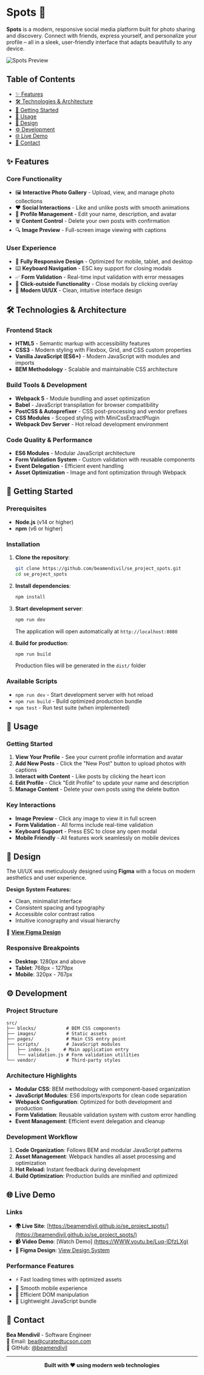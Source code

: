 # Spots 📸

**Spots** is a modern, responsive social media platform built for photo sharing and discovery. Connect with friends, express yourself, and personalize your profile – all in a sleek, user-friendly interface that adapts beautifully to any device.

![Spots Preview](./src/images/Spots1.png)

## Table of Contents

- [✨ Features](#-features)
- [🛠️ Technologies & Architecture](#️-technologies--architecture)
- [🚀 Getting Started](#-getting-started)
- [📱 Usage](#-usage)
- [🎨 Design](#-design)
- [⚙️ Development](#️-development)
- [🌐 Live Demo](#-live-demo)
- [📧 Contact](#-contact)

## ✨ Features

### Core Functionality

- 🖼️ **Interactive Photo Gallery** - Upload, view, and manage photo collections
- ❤️ **Social Interactions** - Like and unlike posts with smooth animations
- 👤 **Profile Management** - Edit your name, description, and avatar
- 🗑️ **Content Control** - Delete your own posts with confirmation
- 🔍 **Image Preview** - Full-screen image viewing with captions

### User Experience

- 📱 **Fully Responsive Design** - Optimized for mobile, tablet, and desktop
- ⌨️ **Keyboard Navigation** - ESC key support for closing modals
- ✅ **Form Validation** - Real-time input validation with error messages
- 🎯 **Click-outside Functionality** - Close modals by clicking overlay
- 🎨 **Modern UI/UX** - Clean, intuitive interface design

## 🛠️ Technologies & Architecture

### Frontend Stack

- **HTML5** - Semantic markup with accessibility features
- **CSS3** - Modern styling with Flexbox, Grid, and CSS custom properties
- **Vanilla JavaScript (ES6+)** - Modern JavaScript with modules and imports
- **BEM Methodology** - Scalable and maintainable CSS architecture

### Build Tools & Development

- **Webpack 5** - Module bundling and asset optimization
- **Babel** - JavaScript transpilation for browser compatibility
- **PostCSS & Autoprefixer** - CSS post-processing and vendor prefixes
- **CSS Modules** - Scoped styling with MiniCssExtractPlugin
- **Webpack Dev Server** - Hot reload development environment

### Code Quality & Performance

- **ES6 Modules** - Modular JavaScript architecture
- **Form Validation System** - Custom validation with reusable components
- **Event Delegation** - Efficient event handling
- **Asset Optimization** - Image and font optimization through Webpack

## 🚀 Getting Started

### Prerequisites

- **Node.js** (v14 or higher)
- **npm** (v6 or higher)

### Installation

1. **Clone the repository**:

   ```bash
   git clone https://github.com/beamendivil/se_project_spots.git
   cd se_project_spots
   ```

2. **Install dependencies**:

   ```bash
   npm install
   ```

3. **Start development server**:

   ```bash
   npm run dev
   ```

   The application will open automatically at `http://localhost:8080`

4. **Build for production**:
   ```bash
   npm run build
   ```
   Production files will be generated in the `dist/` folder

### Available Scripts

- `npm run dev` - Start development server with hot reload
- `npm run build` - Build optimized production bundle
- `npm test` - Run test suite (when implemented)

## 📱 Usage

### Getting Started

1. **View Your Profile** - See your current profile information and avatar
2. **Add New Posts** - Click the "New Post" button to upload photos with captions
3. **Interact with Content** - Like posts by clicking the heart icon
4. **Edit Profile** - Click "Edit Profile" to update your name and description
5. **Manage Content** - Delete your own posts using the delete button

### Key Interactions

- **Image Preview** - Click any image to view it in full screen
- **Form Validation** - All forms include real-time validation
- **Keyboard Support** - Press ESC to close any open modal
- **Mobile Friendly** - All features work seamlessly on mobile devices

## 🎨 Design

The UI/UX was meticulously designed using **Figma** with a focus on modern aesthetics and user experience.

**Design System Features:**

- Clean, minimalist interface
- Consistent spacing and typography
- Accessible color contrast ratios
- Intuitive iconography and visual hierarchy

🔗 **[View Figma Design](https://www.figma.com/file/BBNm2bC3lj8QQMHlnqRsga/Sprint-3-Project-%E2%80%94-Spots?type=design&node-id=2%3A60&mode=design&t=afgNFybdorZO6cQo-1)**

### Responsive Breakpoints

- **Desktop**: 1280px and above
- **Tablet**: 768px - 1279px
- **Mobile**: 320px - 767px


## ⚙️ Development

### Project Structure

```
src/
├── blocks/           # BEM CSS components
├── images/           # Static assets
├── pages/            # Main CSS entry point
├── scripts/          # JavaScript modules
│   ├── index.js     # Main application entry
│   └── validation.js # Form validation utilities
└── vendor/           # Third-party styles
```

### Architecture Highlights

- **Modular CSS**: BEM methodology with component-based organization
- **JavaScript Modules**: ES6 imports/exports for clean code separation
- **Webpack Configuration**: Optimized for both development and production
- **Form Validation**: Reusable validation system with custom error handling
- **Event Management**: Efficient event delegation and cleanup

### Development Workflow

1. **Code Organization**: Follows BEM and modular JavaScript patterns
2. **Asset Management**: Webpack handles all asset processing and optimization
3. **Hot Reload**: Instant feedback during development
4. **Build Optimization**: Production builds are minified and optimized

## 🌐 Live Demo

### Links

- **🌍 Live Site**: [https://beamendivil.github.io/se_project_spots/](https://beamendivil.github.io/se_project_spots/)
- **📹 Video Demo**: [Watch Demo] [(https://WWW.youtu.be/Luq-IDfzLXg)](https://youtu.be/Luq-IDfzLXg)
- **🎨 Figma Design**: [View Design System](https://www.figma.com/file/BBNm2bC3lj8QQMHlnqRsga/Sprint-3-Project-%E2%80%94-Spots)

### Performance Features

- ⚡ Fast loading times with optimized assets
- 📱 Smooth mobile experience
- 🔄 Efficient DOM manipulation
- 💾 Lightweight JavaScript bundle

## 📧 Contact

**Bea Mendivil** - Software Engineer  
📧 Email: bea@curatedtucson.com  
🐙 GitHub: [@beamendivil](https://github.com/beamendivil)

---

<div align="center">
  <strong>Built with ❤️ using modern web technologies</strong>
</div>
